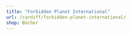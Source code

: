 ```yaml
---
title: "Forbidden Planet International"
url: /cardiff/forbidden-planet-international/
shop: Bücher
---
```

